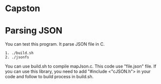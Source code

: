 # Capston



# Parsing JSON
You can test this program. It parse JSON file in C.
```
1. ./build.sh
2. ./jsonfs
```
You can use build.sh to compile mapJson.c. This code use "file.json" file.
If you can use this library, you need to add "#include <"cJSON.h"> in your code and follow to build process in build.sh.
